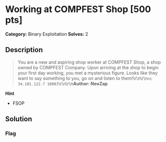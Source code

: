 # Working at COMPFEST Shop [500 pts]

**Category:** Binary Exploitation
**Solves:** 2

## Description
>You are a new and aspiring shop worker at COMPFEST Shop, a shop owned by COMPFEST Company. Upon arriving at the shop to begin your first day working, you met a mysterious figure. Looks like they want to say something to you, go on and listen to them!\r\n\r\n`nc 34.101.122.7 10003`\r\n\r\n**Author: NeoZap**

**Hint**
* FSOP

## Solution

### Flag

